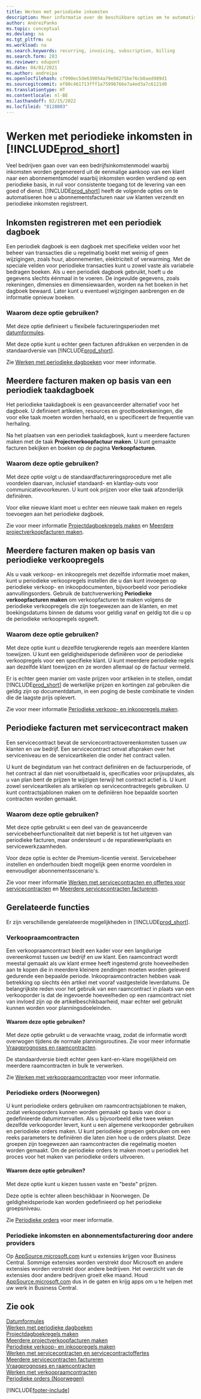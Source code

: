 ```yaml
---
title: Werken met periodieke inkomsten
description: Meer informatie over de beschikbare opties om te automatiseren hoe u abonnementsfacturen naar uw klanten verzendt en periodieke inkomsten registreert.
author: AndreiPanko
ms.topic: conceptual
ms.devlang: na
ms.tgt_pltfrm: na
ms.workload: na
ms.search.keywords: recurring, invoicing, subscription, billing
ms.search.form: 283
ms.reviewer: edupont
ms.date: 04/01/2021
ms.author: andreipa
ms.openlocfilehash: cf990ec5de639054a79e98275be76cb0aed989d1
ms.sourcegitcommit: ef80c461713fff1a75998766e7a4ed3a7c6121d0
ms.translationtype: HT
ms.contentlocale: nl-BE
ms.lasthandoff: 02/15/2022
ms.locfileid: "8128803"
---
```

# <a name="work-with-recurring-revenue-in-prod_short"></a>Werken met periodieke inkomsten in [!INCLUDE[prod_short](includes/prod_short.md)]

Veel bedrijven gaan over van een bedrijfsinkomstenmodel waarbij inkomsten worden gegenereerd uit de eenmalige aankoop van een klant naar een abonnementsmodel waarbij inkomsten worden verdiend op een periodieke basis, in ruil voor consistente toegang tot de levering van een goed of dienst.
[!INCLUDE[prod_short](includes/prod_short.md)] heeft de volgende opties om te automatiseren hoe u abonnementsfacturen naar uw klanten verzendt en periodieke inkomsten registreert. 

## <a name="register-revenue-with-a-recurring-general-journal"></a>Inkomsten registreren met een periodiek dagboek

Een periodiek dagboek is een dagboek met specifieke velden voor het beheer van transacties die u regelmatig boekt met weinig of geen wijzigingen, zoals huur, abonnementen, elektriciteit of verwarming. Met de speciale velden voor periodieke transacties kunt u zowel vaste als variabele bedragen boeken. Als u een periodiek dagboek gebruikt, hoeft u de gegevens slechts éénmaal in te voeren. De ingevulde gegevens, zoals rekeningen, dimensies en dimensiewaarden, worden na het boeken in het dagboek bewaard. Later kunt u eventueel wijzigingen aanbrengen en de informatie opnieuw boeken.

### <a name="why-use-this-option"></a>Waarom deze optie gebruiken?

Met deze optie definieert u flexibele factureringsperioden met [datumformules](ui-enter-date-ranges.md#using-date-formulas).

Met deze optie kunt u echter geen facturen afdrukken en verzenden in de standaardversie van [!INCLUDE[prod_short](includes/prod_short.md)].  

Zie [Werken met periodieke dagboeken](ui-work-general-journals.md#working-with-recurring-journals) voor meer informatie.  

## <a name="create-multiple-invoices-based-on-a-recurring-job-journal"></a>Meerdere facturen maken op basis van een periodiek taakdagboek

Het periodieke taakdagboek is een geavanceerder alternatief voor het dagboek. U definieert artikelen, resources en grootboekrekeningen, die voor elke taak moeten worden herhaald, en u specificeert de frequentie van herhaling.  

Na het plaatsen van een periodiek taakdagboek, kunt u meerdere facturen maken met de taak **Projectverkoopfactuur maken**. U kunt gemaakte facturen bekijken en boeken op de pagina **Verkoopfacturen**.

### <a name="why-use-this-option"></a>Waarom deze optie gebruiken?

Met deze optie volgt u de standaardfactureringsprocedure met alle voordelen daarvan, inclusief standaard- en klantlay-outs voor communicatievoorkeuren. U kunt ook prijzen voor elke taak afzonderlijk definiëren.

Voor elke nieuwe klant moet u echter een nieuwe taak maken en regels toevoegen aan het periodieke dagboek. 

Zie voor meer informatie [Projectdagboekregels maken](projects-how-record-job-usage.md#to-create-job-journal-lines-manually) en [Meerdere projectverkoopfacturen maken](projects-how-invoice-jobs.md#to-create-multiple-job-sales-invoices).

## <a name="create-multiple-invoices-based-on-recurring-sales-lines"></a>Meerdere facturen maken op basis van periodieke verkoopregels

Als u vaak verkoop- en inkoopregels met dezelfde informatie moet maken, kunt u periodieke verkoopregels instellen die u dan kunt invoegen op periodieke verkoop- en inkoopdocumenten, bijvoorbeeld voor periodieke aanvullingsorders. Gebruik de batchverwerking **Periodieke verkoopfacturen maken** om verkoopfacturen te maken volgens de periodieke verkoopregels die zijn toegewezen aan de klanten, en met boekingsdatums binnen de datums voor geldig vanaf en geldig tot die u op de periodieke verkoopregels opgeeft.  

### <a name="why-use-this-option"></a>Waarom deze optie gebruiken?

Met deze optie kunt u dezelfde terugkerende regels aan meerdere klanten toewijzen. U kunt een geldigheidsperiode definiëren voor de periodieke verkoopregels voor een specifieke klant. U kunt meerdere periodieke regels aan dezelfde klant toewijzen en ze worden allemaal op de factuur vermeld.

Er is echter geen manier om vaste prijzen voor artikelen in te stellen, omdat [!INCLUDE[prod_short](includes/prod_short.md)] de werkelijke prijzen en kortingen zal gebruiken die geldig zijn op documentdatum, in een poging de beste combinatie te vinden die de laagste prijs oplevert.  

Zie voor meer informatie [Periodieke verkoop- en inkoopregels maken](sales-how-work-standard-lines.md).

## <a name="recurring-invoices-with-service-contract"></a>Periodieke facturen met servicecontract maken

Een servicecontract bevat de servicecontractovereenkomsten tussen uw klanten en uw bedrijf. Een servicecontract omvat afspraken over het serviceniveau en de serviceartikelen die onder het contract vallen.  

U kunt de begindatum van het contract definiëren en de factuurperiode, of het contract al dan niet vooruitbetaald is, specificaties voor prijsupdates, als u van plan bent de prijzen te wijzigen terwijl het contract actief is. U kunt zowel serviceartikelen als artikelen op servicecontractregels gebruiken.
U kunt contractsjablonen maken om te definiëren hoe bepaalde soorten contracten worden gemaakt.  

### <a name="why-use-this-option"></a>Waarom deze optie gebruiken?

Met deze optie gebruikt u een deel van de geavanceerde servicebeheerfunctionaliteit dat niet beperkt is tot het uitgeven van periodieke facturen, maar ondersteunt u de reparatiewerkplaats en servicewerkzaamheden.

Voor deze optie is echter de Premium-licentie vereist. Servicebeheer instellen en onderhouden biedt mogelijk geen enorme voordelen in eenvoudiger abonnementsscenario's.  

Zie voor meer informatie [Werken met servicecontracten en offertes voor servicecontracten](service-how-to-create-service-contracts-and-service-contract-quotes.md) en [Meerdere servicecontracten factureren](service-how-create-invoices.md#to-invoice-several-service-contracts).

## <a name="related-features"></a>Gerelateerde functies
Er zijn verschillende gerelateerde mogelijkheden in [!INCLUDE[prod_short](includes/prod_short.md)].

### <a name="blanket-sales-orders"></a>Verkoopraamcontracten

Een verkoopraamcontract biedt een kader voor een langdurige overeenkomst tussen uw bedrijf en uw klant.
Een raamcontract wordt meestal gemaakt als uw klant ermee heeft ingestemd grote hoeveelheden aan te kopen die in meerdere kleinere zendingen moeten worden geleverd gedurende een bepaalde periode. Inkoopraamcontracten hebben vaak betrekking op slechts één artikel met vooraf vastgestelde leverdatums. De belangrijkste reden voor het gebruik van een raamcontract in plaats van een verkooporder is dat de ingevoerde hoeveelheden op een raamcontract niet van invloed zijn op de artikelbeschikbaarheid, maar echter wel gebruikt kunnen worden voor planningsdoeleinden.

#### <a name="why-use-this-option"></a>Waarom deze optie gebruiken?

Met deze optie gebruikt u de verwachte vraag, zodat de informatie wordt overwogen tijdens de normale planningsroutines. Zie voor meer informatie [Vraagprognoses en raamcontracten](design-details-central-concepts-of-the-planning-system.md#demand-forecasts-and-blanket-orders).  

De standaardversie biedt echter geen kant-en-klare mogelijkheid om meerdere raamcontracten in bulk te verwerken.

Zie [Werken met verkoopraamcontracten](sales-how-to-create-blanket-sales-orders.md) voor meer informatie.

### <a name="recurring-orders-norway"></a>Periodieke orders (Noorwegen)

U kunt periodieke orders gebruiken om raamcontractsjablonen te maken, zodat verkooporders kunnen worden gemaakt op basis van door u gedefinieerde datumintervallen. Als u bijvoorbeeld elke twee weken dezelfde verkooporder levert, kunt u een algemene verkooporder gebruiken en periodieke orders maken.
U kunt periodieke groepen gebruiken om een reeks parameters te definiëren die laten zien hoe u de orders plaatst. Deze groepen zijn toegewezen aan raamcontracten die regelmatig moeten worden gemaakt. Om de periodieke orders te maken moet u periodiek het proces voor het maken van periodieke orders uitvoeren. 

#### <a name="why-use-this-option"></a>Waarom deze optie gebruiken?

Met deze optie kunt u kiezen tussen vaste en "beste" prijzen.

Deze optie is echter alleen beschikbaar in Noorwegen. De geldigheidsperiode kan worden gedefinieerd op het periodieke groepsniveau.

Zie [Periodieke orders](LocalFunctionality/Norway/recurring-orders.md) voor meer informatie.

### <a name="recurring-revenue-and-subscription-billing-by-other-providers"></a>Periodieke inkomsten en abonnementsfacturering door andere providers

Op [AppSource.microsoft.com](https://appsource.microsoft.com/) kunt u extensies krijgen voor Business Central. Sommige extensies worden verstrekt door Microsoft en andere extensies worden verstrekt door andere bedrijven. Het overzicht van de extensies door andere bedrijven groeit elke maand. Houd [AppSource.microsoft.com](https://go.microsoft.com/fwlink/?linkid=2081646) dus in de gaten en krijg apps om u te helpen met uw werk in Business Central.  

## <a name="see-also"></a>Zie ook

[Datumformules](ui-enter-date-ranges.md#using-date-formulas)  
[Werken met periodieke dagboeken](ui-work-general-journals.md#working-with-recurring-journals)  
[Projectdagboekregels maken](projects-how-record-job-usage.md#to-create-job-journal-lines-manually)  
[Meerdere projectverkoopfacturen maken](projects-how-invoice-jobs.md#to-create-multiple-job-sales-invoices)  
[Periodieke verkoop- en inkoopregels maken](sales-how-work-standard-lines.md)  
[Werken met servicecontracten en servicecontractoffertes](service-how-to-create-service-contracts-and-service-contract-quotes.md)  
[Meerdere servicecontracten factureren](service-how-create-invoices.md#to-invoice-several-service-contracts)  
[Vraagprognoses en raamcontracten](design-details-central-concepts-of-the-planning-system.md#demand-forecasts-and-blanket-orders)  
[Werken met verkoopraamcontracten](sales-how-to-create-blanket-sales-orders.md)  
[Periodieke orders (Noorwegen)](LocalFunctionality/Norway/recurring-orders.md)  


[!INCLUDE[footer-include](includes/footer-banner.md)]